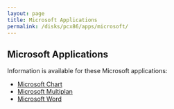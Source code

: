 ```yaml
---
layout: page
title: Microsoft Applications
permalink: /disks/pcx86/apps/microsoft/
---
```


Microsoft Applications
----------------------

Information is available for these Microsoft applications:

* [Microsoft Chart](chart/)
* [Microsoft Multiplan](multiplan/)
* [Microsoft Word](word/)
